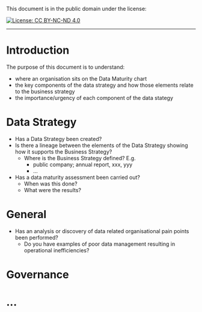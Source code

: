 This document is in the public domain under the license: 

[![License: CC BY-NC-ND 4.0](https://img.shields.io/badge/License-CC%20BY--NC--ND%204.0-lightgrey.svg)](https://creativecommons.org/licenses/by-nc-nd/4.0/)

-----

# Introduction

The purpose of this document is to understand:

 - where an organisation sits on the Data Maturity chart
 - the key components of the data strategy and how those elements relate to the business strategy
 - the importance/urgency of each component of the data stategy

# Data Strategy

 - Has a Data Strategy been created?
 - Is there a lineage between the elements of the Data Strategy showing how it supports the Business Strategy?
   - Where is the Business Strategy defined? E.g.
     - public company; annual report, xxx, yyy
     - ...
 - Has a data maturity assessment been carried out?
   - When was this done?
   - What were the results?
   
# General 

 - Has an analysis or discovery of data related organisational pain points been performed?
   - Do you have examples of poor data management resulting in operational inefficiencies?

# Governance

# ...
